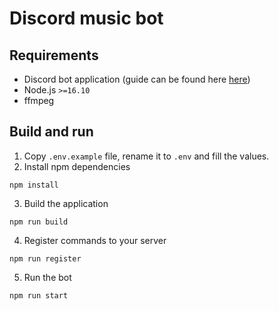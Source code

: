 # Discord music bot

## Requirements

- Discord bot application (guide can be found here [here](https://discordjs.guide/preparations/setting-up-a-bot-application.html#creating-your-bot))
- Node.js `>=16.10`
- ffmpeg

## Build and run

1. Copy `.env.example` file, rename it to `.env` and fill the values.
2. Install npm dependencies
```
npm install
```
3. Build the application
```
npm run build
```
4. Register commands to your server
```
npm run register
```
5. Run the bot
```
npm run start
``` 